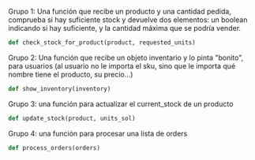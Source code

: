 Grupo 1: Una función que recibe un producto y una cantidad pedida, comprueba si hay suficiente stock y devuelve dos elementos: un boolean indicando si hay suficiente, y la cantidad máxima que se podría vender.

```python
def check_stock_for_product(product, requested_units)
```

Grupo 2: Una función que recibe un objeto inventario y lo pinta "bonito", para usuarios (al usuario no le importa el sku, sino que le importa qué nombre tiene el producto, su precio...)

```python
def show_inventory(inventory)
```

Grupo 3: una función para actualizar el current_stock de un producto

```python
def update_stock(product, units_sol)
```

Grupo 4: una función para procesar una lista de orders

```python
def process_orders(orders)
```
